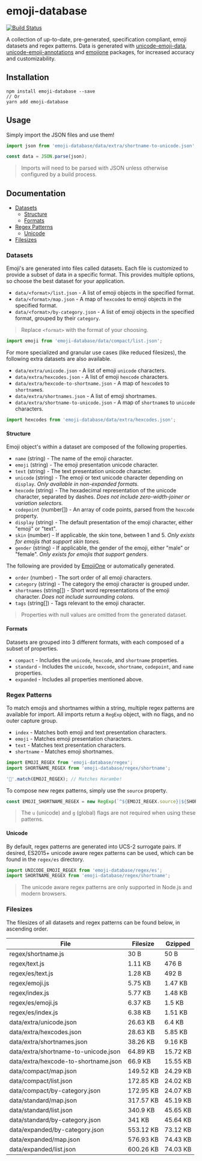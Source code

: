 # emoji-database
[![Build Status](https://travis-ci.org/milesj/emoji-database.svg?branch=master)](https://travis-ci.org/milesj/emoji-database)

A collection of up-to-date, pre-generated, specification compliant, emoji datasets and
regex patterns. Data is generated with [unicode-emoji-data][unicode-emoji-data],
[unicode-emoji-annotations][unicode-emoji-annotations] and [emojione][emojione] packages,
for increased accuracy and customizability.

## Installation

```
npm install emoji-database --save
// Or
yarn add emoji-database
```

## Usage

Simply import the JSON files and use them!

```javascript
import json from 'emoji-database/data/extra/shortname-to-unicode.json';

const data = JSON.parse(json);
```

> Imports will need to be parsed with JSON unless otherwise configured by a build process.

## Documentation

* [Datasets](#datasets)
  * [Structure](#structure)
  * [Formats](#formats)
* [Regex Patterns](#regex-patterns)
  * [Unicode](#unicode)
* [Filesizes](#filesizes)

### Datasets

Emoji's are generated into files called datasets. Each file is customized to provide
a subset of data in a specific format. This provides multiple options, so choose the best dataset
for your application.

* `data/<format>/list.json` - A list of emoji objects in the specified format.
* `data/<format>/map.json` - A map of `hexcode`s to emoji objects in the specified format.
* `data/<format>/by-category.json` - A list of emoji objects in the specified format, grouped by
  their `category`.

> Replace `<format>` with the format of your choosing.

```javascript
import emoji from 'emoji-database/data/compact/list.json';
```

For more specialized and granular use cases (like reduced filesizes),
the following extra datasets are also available.

* `data/extra/unicode.json` - A list of emoji `unicode` characters.
* `data/extra/hexcodes.json` - A list of emoji `hexcode` characters.
* `data/extra/hexcode-to-shortname.json` - A map of `hexcode`s to `shortname`s.
* `data/extra/shortnames.json` - A list of emoji shortnames.
* `data/extra/shortname-to-unicode.json` - A map of `shortname`s to `unicode` characters.

```javascript
import hexcodes from 'emoji-database/data/extra/hexcodes.json';
```

#### Structure

Emoji object's within a dataset are composed of the following properties.

* `name` (string) - The name of the emoji character.
* `emoji` (string) - The emoji presentation unicode character.
* `text` (string) - The text presentation unicode character.
* `unicode` (string) - The emoji or text unicode character depending on `display`.
  *Only available in non-expanded formats.*
* `hexcode` (string) - The hexadecimal representation of the unicode character,
  separated by dashes. *Does not include zero-width-joiner or variation selectors.*
* `codepoint` (number[]) - An array of code points, parsed from the `hexcode` property.
* `display` (string) - The default presentation of the emoji character, either "emoji" or "text".
* `skin` (number) - If applicable, the skin tone, between 1 and 5.
  *Only exists for emojis that support skin tones.*
* `gender` (string) - If applicable, the gender of the emoji, either "male" or "female".
  *Only exists for emojis that support genders.*

The following are provided by [EmojiOne][emojione] or automatically generated.

* `order` (number) - The sort order of all emoji characters.
* `category` (string) - The category the emoji character is grouped under.
* `shortnames` (string[]) - Short word representations of the emoji character.
  *Does not include surrounding colons.*
* `tags` (string[]) - Tags relevant to the emoji character.

> Properties with null values are omitted from the generated dataset.

#### Formats

Datasets are grouped into 3 different formats, with each composed of a subset of properties.

* `compact` - Includes the `unicode`, `hexcode`, and `shortname` properties.
* `standard` - Includes the `unicode`, `hexcode`, `shortname`, `codepoint`, and `name` properties.
* `expanded` - Includes all properties mentioned above.

### Regex Patterns

To match emojis and shortnames within a string, multiple regex patterns are available for import.
All imports return a `RegExp` object, with no flags, and no outer capture group.

* `index` - Matches both emoji and text presentation characters.
* `emoji` - Matches emoji presentation characters.
* `text` - Matches text presentation characters.
* `shortname` - Matches emoji shortnames.

```javascript
import EMOJI_REGEX from 'emoji-database/regex';
import SHORTNAME_REGEX from 'emoji-database/regex/shortname';

'🦍'.match(EMOJI_REGEX); // Matches Harambe!
```

To compose new regex patterns, simply use the `source` property.

```javascript
const EMOJI_SHORTNAME_REGEX = new RegExp(`^${EMOJI_REGEX.source}|${SHORTNAME_REGEX.source}$`, 'g');
```

> The `u` (unicode) and `g` (global) flags are not required when using these patterns.

#### Unicode

By default, regex patterns are generated into UCS-2 surrogate pairs. If desired, ES2015+
unicode aware regex patterns can be used, which can be found in the `regex/es` directory.

```javascript
import UNICODE_EMOJI_REGEX from 'emoji-database/regex/es';
import SHORTNAME_REGEX from 'emoji-database/regex/shortname';
```

> The unicode aware regex patterns are only supported in Node.js and modern browsers.

### Filesizes

The filesizes of all datasets and regex patterns can be found below, in ascending order.

| File | Filesize | Gzipped |
| --- | --- | --- |
| regex/shortname.js | 30 B | 50 B |
| regex/text.js | 1.11 KB | 476 B |
| regex/es/text.js | 1.28 KB | 492 B |
| regex/emoji.js | 5.75 KB | 1.47 KB |
| regex/index.js | 5.77 KB | 1.48 KB |
| regex/es/emoji.js | 6.37 KB | 1.5 KB |
| regex/es/index.js | 6.38 KB | 1.51 KB |
| data/extra/unicode.json | 26.63 KB | 6.4 KB |
| data/extra/hexcodes.json | 28.63 KB | 5.85 KB |
| data/extra/shortnames.json | 38.26 KB | 9.16 KB |
| data/extra/shortname-to-unicode.json | 64.89 KB | 15.72 KB |
| data/extra/hexcode-to-shortname.json | 66.9 KB | 15.55 KB |
| data/compact/map.json | 149.52 KB | 24.29 KB |
| data/compact/list.json | 172.85 KB | 24.02 KB |
| data/compact/by-category.json | 172.95 KB | 24.07 KB |
| data/standard/map.json | 317.57 KB | 45.19 KB |
| data/standard/list.json | 340.9 KB | 45.65 KB |
| data/standard/by-category.json | 341 KB | 45.64 KB |
| data/expanded/by-category.json | 553.12 KB | 73.12 KB |
| data/expanded/map.json | 576.93 KB | 74.43 KB |
| data/expanded/list.json | 600.26 KB | 74.03 KB |

[emojione]: https://github.com/Ranks/emojione
[unicode-emoji-data]: https://github.com/dematerializer/unicode-emoji-data
[unicode-emoji-annotations]: https://github.com/dematerializer/unicode-emoji-annotations
